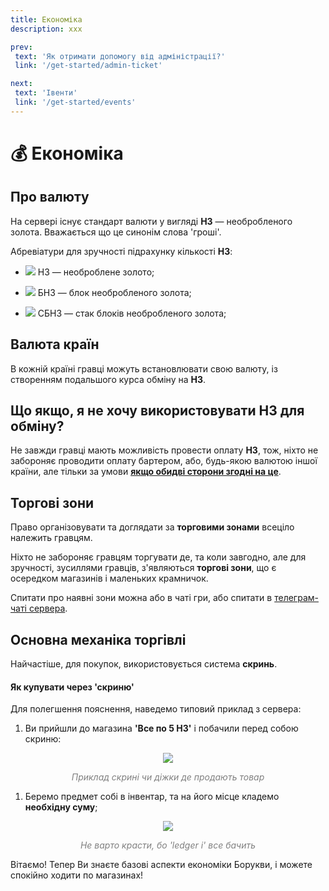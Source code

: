 ```yaml
---
title: Економіка
description: xxx

prev:
 text: 'Як отримати допомогу від адміністрації?'
 link: '/get-started/admin-ticket'

next:
 text: 'Івенти'
 link: '/get-started/events'
---
```


# 💰 Економіка
## Про валюту
На сервері існує стандарт валюти у вигляді **НЗ** — необробленого золота. Вважається що це синонім слова 'гроші'.

Абревіатури для зручності підрахунку кількості **НЗ**:
* <img src="/images/get-started/economics/nz.avif" class="img-economics-currency"></img> НЗ — необроблене золото;

* <img src="/images/get-started/economics/bnz.avif" class="img-economics-currency"></img> БНЗ — блок необробленого золота;

* <img src="/images/get-started/economics/sbnz.avif" class="img-economics-currency"></img> СБНЗ — стак блоків необробленого золота;

## Валюта країн
В кожній країні гравці можуть встановлювати свою валюту, із створенням подальшого курса обміну на **НЗ**.
<!-- Потрібно більше інформації -->

## Що якщо, я не хочу використовувати НЗ для обміну?
Не завжди гравці мають можливість провести оплату **НЗ**, тож, ніхто не забороняє проводити оплату бартером, або, будь-якою валютою іншої країни, але тільки за умови <ins>**якщо обидві сторони згодні на це**</ins>.

## Торгові зони
Право організовувати та доглядати за **торговими зонами** всеціло належить гравцям. 

Ніхто не забороняє гравцям торгувати де, та коли завгодно, але для зручності, зусиллями гравців, з'являються **торгові зони**, що є осередком магазинів і маленьких крамничок.

Спитати про наявні зони можна або в чаті гри, або спитати в [телеграм-чаті сервера](./channels).

## Основна механіка торгівлі
Найчастіше, для покупок, використовується система **скринь**.

#### Як купувати через 'скриню'
Для полегшення пояснення, наведемо типовий приклад з сервера:

1. Ви прийшли до магазина **'Все по 5 НЗ'** і побачили перед собою скриню:

<center><img src="/images/get-started/economics/skrinya1.avif" class="img-economics-shopchests"></img></center>
<p style="text-align: center; color: gray; font-style: italic;">Приклад скрині чи діжки де продають товар</p>

1. Беремо предмет собі в інвентар, та на його місце кладемо **необхідну суму**;

<center><img src="/images/get-started/economics/skrinya_full.avif" class="img-economics-shopchests"></img></center>
<p style="text-align: center; color: gray; font-style: italic;">Не варто красти, бо 'ledger i' все бачить</p>

Вітаємо! Тепер Ви знаєте базові аспекти економіки Борукви, і можете спокійно ходити по магазинах!